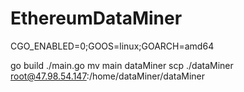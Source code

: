 # EthereumDataMiner


CGO_ENABLED=0;GOOS=linux;GOARCH=amd64

go build ./main.go
mv main dataMiner
scp ./dataMiner root@47.98.54.147:/home/dataMiner/dataMiner

